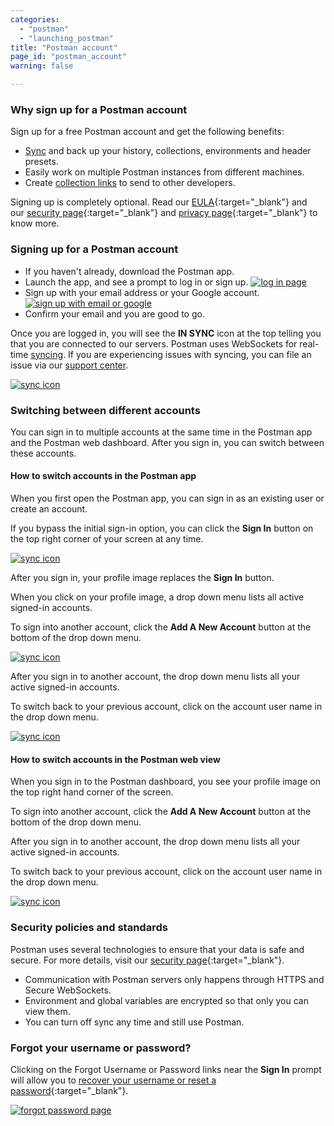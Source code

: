 ```yaml
---
categories:
  - "postman"
  - "launching_postman"
title: "Postman account"
page_id: "postman_account"
warning: false

---
```


### Why sign up for a Postman account

Sign up for a free Postman account and get the following benefits:

   *   [Sync](/docs/postman/launching_postman/syncing) and back up your history, collections, environments and header presets.
   *   Easily work on multiple Postman instances from different machines.
   *   Create [collection links](/docs/postman/collections/sharing_collections) to send to other developers.

Signing up is completely optional. Read our [EULA](https://www.getpostman.com/licenses/postman_base_app){:target="_blank"} and our [security page](https://www.getpostman.com/security){:target="_blank"} and [privacy page](https://www.getpostman.com/licenses/privacy){:target="_blank"} to know more.

### Signing up for a Postman account

*   If you haven't already, download the Postman app.
*   Launch the app, and see a prompt to log in or sign up.
    [![log in page](https://s3.amazonaws.com/postman-static-getpostman-com/postman-docs/59135838.png)](https://s3.amazonaws.com/postman-static-getpostman-com/postman-docs/59135838.png)  
*   Sign up with your email address or your Google account.
    [![sign up with email or google](https://s3.amazonaws.com/postman-static-getpostman-com/postman-docs/signUp.png)](https://s3.amazonaws.com/postman-static-getpostman-com/postman-docs/signUp.png)  
*   Confirm your email and you are good to go.

Once you are logged in, you will see the **IN SYNC** icon at the top telling you that you are connected to our servers. Postman uses WebSockets for real-time [syncing](/docs/postman/launching_postman/syncing). If you are experiencing issues with syncing, you can file an issue via our [support center]({{site.pm.support_center}}).

[![sync icon](https://s3.amazonaws.com/postman-static-getpostman-com/postman-docs/insync_postmanAcct.png)](https://s3.amazonaws.com/postman-static-getpostman-com/postman-docs/insync_postmanAcct.png)

### Switching between different accounts

You can sign in to multiple accounts at the same time in the Postman app and the Postman web dashboard. After you sign in, you can switch between these accounts. 

#### How to switch accounts in the Postman app 
When you first open the Postman app, you can sign in as an existing user or create an account. 

If you bypass the initial sign-in option, you can click the **Sign In** button on the top right corner of your screen at any time.

[![sync icon](https://s3.amazonaws.com/postman-static-getpostman-com/postman-docs/switchAccts_signIn_white.png)](https://s3.amazonaws.com/postman-static-getpostman-com/postman-docs/switchAccts_signIn_white.png)

After you sign in, your profile image replaces the **Sign In** button. 

When you click on your profile image, a drop down menu lists all active signed-in accounts. 

To sign into another account, click the **Add A New Account** button at the bottom of the drop down menu.

[![sync icon](https://s3.amazonaws.com/postman-static-getpostman-com/postman-docs/switch_addAccount_white.png)](https://s3.amazonaws.com/postman-static-getpostman-com/postman-docs/switch_addAccount_white.png)

After you sign in to another account, the drop down menu lists all your active signed-in accounts.

To switch back to your previous account, click on the account user name in the drop down menu.

[![sync icon](https://s3.amazonaws.com/postman-static-getpostman-com/postman-docs/switch_multiAccounts_white.png)](https://s3.amazonaws.com/postman-static-getpostman-com/postman-docs/switch_multiAccounts_white.png)

#### How to switch accounts in the Postman web view
When you sign in to the Postman dashboard, you see your profile image on the top right hand corner of the screen.  

To sign into another account, click the **Add A New Account** button at the bottom of the drop down menu.

After you sign in to another account, the drop down menu lists all your active signed-in accounts.

To switch back to your previous account, click on the account user name in the drop down menu.

[![sync icon](https://s3.amazonaws.com/postman-static-getpostman-com/postman-docs/switchProfiles_webDashboard.png)](https://s3.amazonaws.com/postman-static-getpostman-com/postman-docs/switchProfiles_webDashboard.png)


### Security policies and standards

Postman uses several technologies to ensure that your data is safe and secure. For more details, visit our [security page](https://www.getpostman.com/security){:target="_blank"}.

   *   Communication with Postman servers only happens through HTTPS and Secure WebSockets.
   *   Environment and global variables are encrypted so that only you can view them.
   *   You can turn off sync any time and still use Postman.

### Forgot your username or password?

Clicking on the Forgot Username or Password links near the **Sign In** prompt will allow you to [recover your username or reset a password](https://app.getpostman.com/signup?redirect=web#mod-reset-password-modal){:target="_blank"}.

[![forgot password page](https://s3.amazonaws.com/postman-static-getpostman-com/postman-docs/59157918.png)](https://s3.amazonaws.com/postman-static-getpostman-com/postman-docs/59157918.png)

